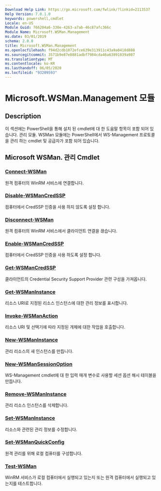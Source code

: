 ```yaml
---
Download Help Link: https://go.microsoft.com/fwlink/?linkid=2113537
Help Version: 7.0.1.0
keywords: powershell,cmdlet
Locale: en-US
Module Guid: 766204a6-330e-4263-a7ab-46c87afc366c
Module Name: Microsoft.WSMan.Management
ms.date: 03/01/2019
schema: 2.0.0
title: Microsoft.WSMan.Management
ms.openlocfilehash: f94d2cdb1072efce639e313911c43a9a0418d888
ms.sourcegitcommit: 3571b9e87e8881adbf7984cda46a63891039a987
ms.translationtype: MT
ms.contentlocale: ko-KR
ms.lasthandoff: 06/05/2020
ms.locfileid: "93209593"
---
```

# Microsoft.WSMan.Management 모듈

## Description

이 섹션에는 PowerShell을 통해 설치 된 cmdlet에 대 한 도움말 항목이 포함 되어 있습니다. 관리 모듈. WSMan 모듈에는 PowerShell에서 WS-Management 프로토콜을 관리 하는 cmdlet 및 공급자가 포함 되어 있습니다.

## Microsoft WSMan. 관리 Cmdlet

### [Connect-WSMan](Connect-WSMan.md)
원격 컴퓨터의 WinRM 서비스에 연결합니다.

### [Disable-WSManCredSSP](Disable-WSManCredSSP.md)
컴퓨터에서 CredSSP 인증을 사용 하지 않도록 설정 합니다.

### [Disconnect-WSMan](Disconnect-WSMan.md)
원격 컴퓨터의 WinRM 서비스에서 클라이언트 연결을 끊습니다.

### [Enable-WSManCredSSP](Enable-WSManCredSSP.md)
컴퓨터에서 CredSSP 인증을 사용 하도록 설정 합니다.

### [Get-WSManCredSSP](Get-WSManCredSSP.md)
클라이언트의 Credential Security Support Provider 관련 구성을 가져옵니다.

### [Get-WSManInstance](Get-WSManInstance.md)
리소스 URI로 지정된 리소스 인스턴스에 대한 관리 정보를 표시합니다.

### [Invoke-WSManAction](Invoke-WSManAction.md)
리소스 URI 및 선택기에 따라 지정된 개체에 대한 작업을 호출합니다.

### [New-WSManInstance](New-WSManInstance.md)
관리 리소스의 새 인스턴스를 만듭니다.

### [New-WSManSessionOption](New-WSManSessionOption.md)
WS-Management cmdlet에 대 한 입력 매개 변수로 사용할 세션 옵션 해시 테이블을 만듭니다.

### [Remove-WSManInstance](Remove-WSManInstance.md)
관리 리소스 인스턴스를 삭제합니다.

### [Set-WSManInstance](Set-WSManInstance.md)
리소스와 관련된 관리 정보를 수정합니다.

### [Set-WSManQuickConfig](Set-WSManQuickConfig.md)
원격 관리를 위해 로컬 컴퓨터를 구성합니다.

### [Test-WSMan](Test-WSMan.md)
WinRM 서비스가 로컬 컴퓨터에서 실행되고 있는지 또는 원격 컴퓨터에서 실행되고 있는지를 테스트합니다.
